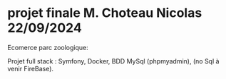 # projet finale M. Choteau Nicolas 22/09/2024

Ecomerce parc zoologique:

Projet full stack : Symfony, Docker, BDD MySql (phpmyadmin), (no Sql à venir FireBase).
 
